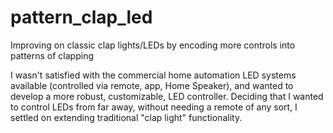 # pattern_clap_led
Improving on classic clap lights/LEDs by encoding more controls into patterns of clapping

I wasn't satisfied with the commercial home automation LED systems available (controlled via remote, app, Home Speaker), 
and wanted to develop a more robust, customizable, LED controller.  Deciding that I wanted to control LEDs from far away,
without needing a remote of any sort, I settled on extending traditional "clap light" functionality.

